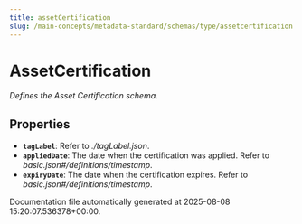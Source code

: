 ```yaml
---
title: assetCertification
slug: /main-concepts/metadata-standard/schemas/type/assetcertification
---
```


# AssetCertification

*Defines the Asset Certification schema.*

## Properties

- **`tagLabel`**: Refer to *./tagLabel.json*.
- **`appliedDate`**: The date when the certification was applied. Refer to *basic.json#/definitions/timestamp*.
- **`expiryDate`**: The date when the certification expires. Refer to *basic.json#/definitions/timestamp*.


Documentation file automatically generated at 2025-08-08 15:20:07.536378+00:00.
